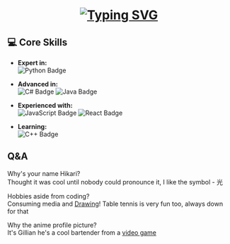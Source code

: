 <h1 align="center"><a href="https://git.io/typing-svg"><img src="https://readme-typing-svg.herokuapp.com?font=Fira+Code&pause=1000&width=435&lines=HikariNight" alt="Typing SVG"/></a></h1>

## 💻 **Core Skills**

- **Expert in:**   
![Python Badge](https://img.shields.io/badge/Python-3776AB?style=for-the-badge&logo=python&logoColor=white)

- **Advanced in:**   
![C# Badge](https://img.shields.io/badge/C%23-239120?style=for-the-badge&logo=c-sharp&logoColor=white)
![Java Badge](https://img.shields.io/badge/Java-007396?style=for-the-badge&logo=java&logoColor=white)

- **Experienced with:**   
![JavaScript Badge](https://img.shields.io/badge/JavaScript-F7DF1E?style=for-the-badge&logo=javascript&logoColor=black)
![React Badge](https://img.shields.io/badge/React.js-61DAFB?style=for-the-badge&logo=react&logoColor=black)

- **Learning:**   
![C++ Badge](https://img.shields.io/badge/C%2B%2B-00599C?style=for-the-badge&logo=c%2B%2B&logoColor=white)

## Q&A

Why's your name Hikari?   
Thought it was cool until nobody could pronounce it, I like the symbol - 光

Hobbies aside from coding?    
Consuming media and [Drawing](https://media.discordapp.net/attachments/1201633633631477952/1378512647401767047/Ghostnuts_Commission_-_Colour_Ew.png?ex=684c08b2&is=684ab732&hm=d7f68e29097a9028995206bbbfb526be1c3a26d78105c62373aedfd7b4c65095&=&format=webp&quality=lossless&width=794&height=864)! Table tennis is very fun too, always down for that

Why the anime profile picture?   
It's Gillian he's a cool bartender from a [video game](https://store.steampowered.com/app/447530/VA11_HallA_Cyberpunk_Bartender_Action/)



